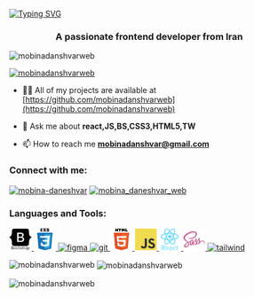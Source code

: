 [![Typing SVG](https://readme-typing-svg.demolab.com/?lines=hi+I'm+Mobina+Danseshvar;let's+improve+together)](https://git.io/typing-svg)
<h3 align="center">A passionate frontend developer from Iran</h3>

<p align="left"> <img src="https://komarev.com/ghpvc/?username=mobinadanshvarweb&label=Profile%20views&color=0e75b6&style=flat" alt="mobinadanshvarweb" /> </p>

<p align="left"> <a href="https://github.com/ryo-ma/github-profile-trophy"><img src="https://github-profile-trophy.vercel.app/?username=mobinadanshvarweb" alt="mobinadanshvarweb" /></a> </p>

- 👨‍💻 All of my projects are available at [https://github.com/mobinadanshvarweb](https://github.com/mobinadanshvarweb)

- 💬 Ask me about **react,JS,BS,CSS3,HTML5,TW**

- 📫 How to reach me **mobinadanshvar@gmail.com**

<h3 align="left">Connect with me:</h3>
<p align="left">
<a href="https://linkedin.com/in/mobina-daneshvar" target="blank"><img align="center" src="https://raw.githubusercontent.com/rahuldkjain/github-profile-readme-generator/master/src/images/icons/Social/linked-in-alt.svg" alt="mobina-daneshvar" height="30" width="40" /></a>
<a href="https://instagram.com/mobina_daneshvar_web" target="blank"><img align="center" src="https://raw.githubusercontent.com/rahuldkjain/github-profile-readme-generator/master/src/images/icons/Social/instagram.svg" alt="mobina_daneshvar_web" height="30" width="40" /></a>
</p>

<h3 align="left">Languages and Tools:</h3>
<p align="left"> <a href="https://getbootstrap.com" target="_blank" rel="noreferrer"> <img src="https://raw.githubusercontent.com/devicons/devicon/master/icons/bootstrap/bootstrap-plain-wordmark.svg" alt="bootstrap" width="40" height="40"/> </a> <a href="https://www.w3schools.com/css/" target="_blank" rel="noreferrer"> <img src="https://raw.githubusercontent.com/devicons/devicon/master/icons/css3/css3-original-wordmark.svg" alt="css3" width="40" height="40"/> </a> <a href="https://www.figma.com/" target="_blank" rel="noreferrer"> <img src="https://www.vectorlogo.zone/logos/figma/figma-icon.svg" alt="figma" width="40" height="40"/> </a> <a href="https://git-scm.com/" target="_blank" rel="noreferrer"> <img src="https://www.vectorlogo.zone/logos/git-scm/git-scm-icon.svg" alt="git" width="40" height="40"/> </a> <a href="https://www.w3.org/html/" target="_blank" rel="noreferrer"> <img src="https://raw.githubusercontent.com/devicons/devicon/master/icons/html5/html5-original-wordmark.svg" alt="html5" width="40" height="40"/> </a> <a href="https://developer.mozilla.org/en-US/docs/Web/JavaScript" target="_blank" rel="noreferrer"> <img src="https://raw.githubusercontent.com/devicons/devicon/master/icons/javascript/javascript-original.svg" alt="javascript" width="40" height="40"/> </a> <a href="https://reactjs.org/" target="_blank" rel="noreferrer"> <img src="https://raw.githubusercontent.com/devicons/devicon/master/icons/react/react-original-wordmark.svg" alt="react" width="40" height="40"/> </a> <a href="https://sass-lang.com" target="_blank" rel="noreferrer"> <img src="https://raw.githubusercontent.com/devicons/devicon/master/icons/sass/sass-original.svg" alt="sass" width="40" height="40"/> </a> <a href="https://tailwindcss.com/" target="_blank" rel="noreferrer"> <img src="https://www.vectorlogo.zone/logos/tailwindcss/tailwindcss-icon.svg" alt="tailwind" width="40" height="40"/> </a> </p>

<p><img align="left" src="https://github-readme-stats.vercel.app/api/top-langs?username=mobinadanshvarweb&show_icons=true&locale=en&layout=compact" alt="mobinadanshvarweb" /></p>

<p>&nbsp;<img align="center" src="https://github-readme-stats.vercel.app/api?username=mobinadanshvarweb&show_icons=true&locale=en" alt="mobinadanshvarweb" /></p>

<p><img align="center" src="https://github-readme-streak-stats.herokuapp.com/?user=mobinadanshvarweb&" alt="mobinadanshvarweb" /></p>
